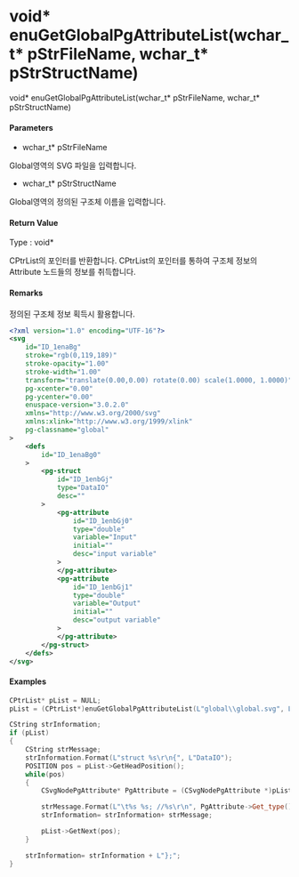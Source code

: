 # void\* enuGetGlobalPgAttributeList\(wchar\_t\* pStrFileName, wchar\_t\* pStrStructName\)

void\* enuGetGlobalPgAttributeList\(wchar\_t\* pStrFileName, wchar\_t\* pStrStructName\)

#### Parameters

* wchar\_t\* pStrFileName

Global영역의 SVG 파일을 입력합니다.

* wchar\_t\* pStrStructName

Global영역의 정의된 구조체 이름을 입력합니다.

#### Return Value

Type : void\*

CPtrList의 포인터를 반환합니다. CPtrList의 포인터를 통하여 구조체 정보의 Attribute 노드들의 정보를 취득합니다.

#### Remarks

정의된 구조체 정보 획득시 활용합니다.

```xml
<?xml version="1.0" encoding="UTF-16"?>
<svg
    id="ID_1enaBg"
    stroke="rgb(0,119,189)"
    stroke-opacity="1.00"
    stroke-width="1.00"
    transform="translate(0.00,0.00) rotate(0.00) scale(1.0000, 1.0000)"
    pg-xcenter="0.00"
    pg-ycenter="0.00"
    enuspace-version="3.0.2.0"
    xmlns="http://www.w3.org/2000/svg"
    xmlns:xlink="http://www.w3.org/1999/xlink"
    pg-classname="global"
>
    <defs
        id="ID_1enaBg0"
    >
        <pg-struct
            id="ID_1enbGj"
            type="DataIO"
            desc=""
        >
            <pg-attribute
                id="ID_1enbGj0"
                type="double"
                variable="Input"
                initial=""
                desc="input variable"
            >
            </pg-attribute>
            <pg-attribute
                id="ID_1enbGj1"
                type="double"
                variable="Output"
                initial=""
                desc="output variable"
            >
            </pg-attribute>
        </pg-struct>
    </defs>
</svg>
```

#### Examples

```cpp
CPtrList* pList = NULL;
pList = (CPtrList*)enuGetGlobalPgAttributeList(L"global\\global.svg", L"DataIO");

CString strInformation;
if (pList)
{
    CString strMessage;
    strInformation.Format(L"struct %s\r\n{", L"DataIO");
    POSITION pos = pList->GetHeadPosition();
    while(pos)
    {
        CSvgNodePgAttribute* PgAttribute = (CSvgNodePgAttribute *)pList->GetAt(pos);

        strMessage.Format(L"\t%s %s; //%s\r\n", PgAttribute->Get_type(), PgAttribute->Get_variable(), PgAttribute->Get_desc());
        strInformation= strInformation+ strMessage;

        pList->GetNext(pos);
    }

    strInformation= strInformation + L"};";
}
```



